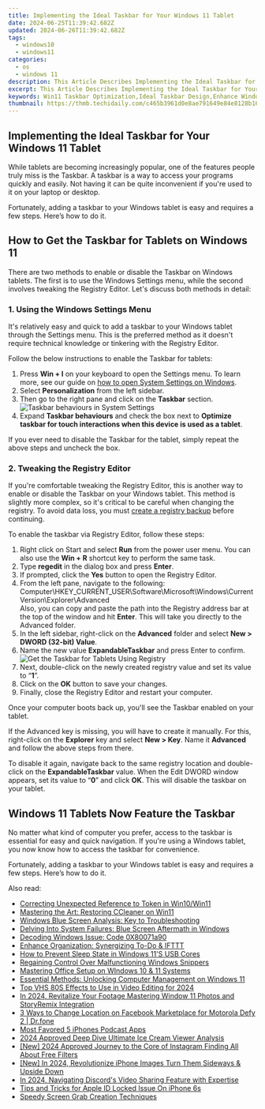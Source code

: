```yaml
---
title: Implementing the Ideal Taskbar for Your Windows 11 Tablet
date: 2024-06-25T11:39:42.682Z
updated: 2024-06-26T11:39:42.682Z
tags:
  - windows10
  - windows11
categories:
  - os
  - windows 11
description: This Article Describes Implementing the Ideal Taskbar for Your Windows 11 Tablet
excerpt: This Article Describes Implementing the Ideal Taskbar for Your Windows 11 Tablet
keywords: Win11 Taskbar Optimization,Ideal Taskbar Design,Enhance Windows 11 Tablet UI,Streamline Tablet Taskbar,Efficient Taskbar Layout,Modernize Windows 11 Bar,Tablet Interface Improvement
thumbnail: https://thmb.techidaily.com/c465b3961d0e8ae791649e84e8128b1614e8e09e935ed979e13eb915c45489fc.jpg
---
```


## Implementing the Ideal Taskbar for Your Windows 11 Tablet

 While tablets are becoming increasingly popular, one of the features people truly miss is the Taskbar. A taskbar is a way to access your programs quickly and easily. Not having it can be quite inconvenient if you're used to it on your laptop or desktop.

 Fortunately, adding a taskbar to your Windows tablet is easy and requires a few steps. Here’s how to do it.

## How to Get the Taskbar for Tablets on Windows 11

 There are two methods to enable or disable the Taskbar on Windows tablets. The first is to use the Windows Settings menu, while the second involves tweaking the Registry Editor. Let's discuss both methods in detail:

### 1\. Using the Windows Settings Menu

 It's relatively easy and quick to add a taskbar to your Windows tablet through the Settings menu. This is the preferred method as it doesn't require technical knowledge or tinkering with the Registry Editor.

 Follow the below instructions to enable the Taskbar for tablets:

1. Press **Win + I** on your keyboard to open the Settings menu. To learn more, see our guide on [how to open System Settings on Windows](https://www.makeuseof.com/windows-ways-to-open-system-settings/).
2. Select **Personalization** from the left sidebar.
3. Then go to the right pane and click on the **Taskbar** section.  
![Taskbar behaviours in System Settings](https://static1.makeuseofimages.com/wordpress/wp-content/uploads/2023/05/taskbar-behaviours-in-system-settings.jpg)
4. Expand **Taskbar behaviours** and check the box next to **Optimize taskbar for touch interactions when this device is used as a tablet**.

 If you ever need to disable the Taskbar for the tablet, simply repeat the above steps and uncheck the box.

### 2\. Tweaking the Registry Editor

 If you're comfortable tweaking the Registry Editor, this is another way to enable or disable the Taskbar on your Windows tablet. This method is slightly more complex, so it's critical to be careful when changing the registry. To avoid data loss, you must [create a registry backup](https://www.makeuseof.com/tag/backup-restore-windows-registry/) before continuing.

 To enable the taskbar via Registry Editor, follow these steps:

1. Right click on Start and select **Run** from the power user menu. You can also use the **Win + R** shortcut key to perform the same task.
2. Type **regedit** in the dialog box and press **Enter**.
3. If prompted, click the **Yes** button to open the Registry Editor.
4. From the left pane, navigate to the following:  
Computer\HKEY_CURRENT_USER\Software\Microsoft\Windows\CurrentVersion\Explorer\Advanced  
 Also, you can copy and paste the path into the Registry address bar at the top of the window and hit **Enter**. This will take you directly to the Advanced folder.
5. In the left sidebar, right-click on the **Advanced** folder and select **New > DWORD (32-bit) Value**.
6. Name the new value **ExpandableTaskbar** and press Enter to confirm.  
![Get the Taskbar for Tablets Using Registry](https://static1.makeuseofimages.com/wordpress/wp-content/uploads/2023/05/get-the-taskbar-for-tablets-using-registry.jpg)
7. Next, double-click on the newly created registry value and set its value to “**1**”.
8. Click on the **OK** button to save your changes.
9. Finally, close the Registry Editor and restart your computer.

 Once your computer boots back up, you'll see the Taskbar enabled on your tablet.

 If the Advanced key is missing, you will have to create it manually. For this, right-click on the **Explorer** key and select **New > Key**. Name it **Advanced** and follow the above steps from there.

 To disable it again, navigate back to the same registry location and double-click on the **ExpandableTaskbar** value. When the Edit DWORD window appears, set its value to “**0**” and click **OK**. This will disable the taskbar on your tablet.

## Windows 11 Tablets Now Feature the Taskbar

 No matter what kind of computer you prefer, access to the taskbar is essential for easy and quick navigation. If you're using a Windows tablet, you now know how to access the taskbar for convenience.

 Fortunately, adding a taskbar to your Windows tablet is easy and requires a few steps. Here’s how to do it.

<span class="atpl-alsoreadstyle">Also read:</span>
<div><ul>
<li><a href="https://win11.techidaily.com/correcting-unexpected-reference-to-token-in-win10win11/"><u>Correcting Unexpected Reference to Token in Win10/Win11</u></a></li>
<li><a href="https://win11.techidaily.com/mastering-the-art-restoring-ccleaner-on-win11/"><u>Mastering the Art: Restoring CCleaner on Win11</u></a></li>
<li><a href="https://win11.techidaily.com/windows-blue-screen-analysis-key-to-troubleshooting/"><u>Windows Blue Screen Analysis: Key to Troubleshooting</u></a></li>
<li><a href="https://win11.techidaily.com/delving-into-system-failures-blue-screen-aftermath-in-windows/"><u>Delving Into System Failures: Blue Screen Aftermath in Windows</u></a></li>
<li><a href="https://win11.techidaily.com/decoding-windows-issue-code-0x80071a90/"><u>Decoding Windows Issue: Code 0X80071a90</u></a></li>
<li><a href="https://win11.techidaily.com/enhance-organization-synergizing-to-do-and-ifttt/"><u>Enhance Organization: Synergizing To-Do & IFTTT</u></a></li>
<li><a href="https://win11.techidaily.com/how-to-prevent-sleep-state-in-windows-11s-usb-cores/"><u>How to Prevent Sleep State in Windows 11'S USB Cores</u></a></li>
<li><a href="https://win11.techidaily.com/regaining-control-over-malfunctioning-windows-snippers/"><u>Regaining Control Over Malfunctioning Windows Snippers</u></a></li>
<li><a href="https://win11.techidaily.com/mastering-office-setup-on-windows-10-and-11-systems/"><u>Mastering Office Setup on WIndows 10 & 11 Systems</u></a></li>
<li><a href="https://win11.techidaily.com/essential-methods-unlocking-computer-management-on-windows-11/"><u>Essential Methods: Unlocking Computer Management on Windows 11</u></a></li>
<li><a href="https://some-skills.techidaily.com/top-vhs-80s-effects-to-use-in-video-editing-for-2024/"><u>Top VHS 80S Effects to Use in Video Editing for 2024</u></a></li>
<li><a href="https://extra-approaches.techidaily.com/in-2024-revitalize-your-footage-mastering-window-11-photos-and-storyremix-integration/"><u>In 2024, Revitalize Your Footage  Mastering Window 11 Photos and StoryRemix Integration</u></a></li>
<li><a href="https://location-fake.techidaily.com/3-ways-to-change-location-on-facebook-marketplace-for-motorola-defy-2-drfone-by-drfone-virtual-android/"><u>3 Ways to Change Location on Facebook Marketplace for Motorola Defy 2 | Dr.fone</u></a></li>
<li><a href="https://extra-lessons.techidaily.com/most-favored-5-iphones-podcast-apps/"><u>Most Favored 5 iPhones Podcast Apps</u></a></li>
<li><a href="https://video-capture.techidaily.com/2024-approved-deep-dive-ultimate-ice-cream-viewer-analysis/"><u>2024 Approved  Deep Dive  Ultimate Ice Cream Viewer Analysis</u></a></li>
<li><a href="https://instagram-video-files.techidaily.com/new-2024-approved-journey-to-the-core-of-instagram-finding-all-about-free-filters/"><u>[New] 2024 Approved  Journey to the Core of Instagram  Finding All About Free Filters</u></a></li>
<li><a href="https://vp-tips.techidaily.com/new-in-2024-revolutionize-iphone-images-turn-them-sideways-and-upside-down/"><u>[New] In 2024, Revolutionize iPhone Images  Turn Them Sideways & Upside Down</u></a></li>
<li><a href="https://discord-videos.techidaily.com/in-2024-navigating-discords-video-sharing-feature-with-expertise/"><u>In 2024, Navigating Discord's Video Sharing Feature with Expertise</u></a></li>
<li><a href="https://apple-account.techidaily.com/tips-and-tricks-for-apple-id-locked-issue-on-iphone-6s-by-drfone-ios/"><u>Tips and Tricks for Apple ID Locked Issue On iPhone 6s</u></a></li>
<li><a href="https://youtube-video-recordings.techidaily.com/speedy-screen-grab-creation-techniques/"><u>Speedy Screen Grab Creation Techniques</u></a></li>
</ul></div>

<ins class="adsbygoogle"
      style="display:block"
      data-ad-client="ca-pub-7571918770474297"
      data-ad-slot="8358498916"
      data-ad-format="auto"
      data-full-width-responsive="true"></ins>